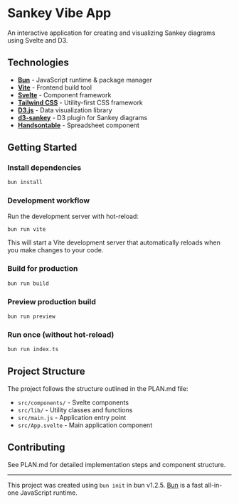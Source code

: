 # Sankey Vibe App

An interactive application for creating and visualizing Sankey diagrams using Svelte and D3.

## Technologies

-   **[Bun](https://bun.sh)** - JavaScript runtime & package manager
-   **[Vite](https://vitejs.dev/)** - Frontend build tool
-   **[Svelte](https://svelte.dev/)** - Component framework
-   **[Tailwind CSS](https://tailwindcss.com/)** - Utility-first CSS framework
-   **[D3.js](https://d3js.org/)** - Data visualization library
-   **[d3-sankey](https://github.com/d3/d3-sankey)** - D3 plugin for Sankey diagrams
-   **[Handsontable](https://handsontable.com/)** - Spreadsheet component

## Getting Started

### Install dependencies

```bash
bun install
```

### Development workflow

Run the development server with hot-reload:

```bash
bun run vite
```

This will start a Vite development server that automatically reloads when you make changes to your code.

### Build for production

```bash
bun run build
```

### Preview production build

```bash
bun run preview
```

### Run once (without hot-reload)

```bash
bun run index.ts
```

## Project Structure

The project follows the structure outlined in the PLAN.md file:

-   `src/components/` - Svelte components
-   `src/lib/` - Utility classes and functions
-   `src/main.js` - Application entry point
-   `src/App.svelte` - Main application component

## Contributing

See PLAN.md for detailed implementation steps and component structure.

---

This project was created using `bun init` in bun v1.2.5. [Bun](https://bun.sh) is a fast all-in-one JavaScript runtime.
